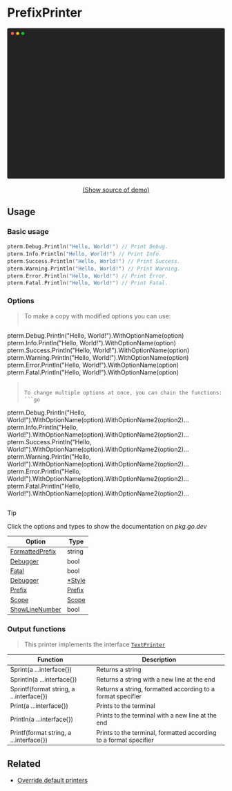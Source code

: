 # PrefixPrinter

<!-- 
Replace all of the following strings with the current printer.
     prefix Prefix PrefixPrinter DefaultPrefix
-->

![PrefixPrinter Example](https://raw.githubusercontent.com/pterm/pterm/master/_examples/prefix/animation.svg)

<p align="center"><a href="https://github.com/pterm/pterm/blob/master/_examples/prefix/main.go" target="_blank">(Show source of demo)</a></p>

## Usage

### Basic usage

```go
pterm.Debug.Println("Hello, World!") // Print Debug.
pterm.Info.Println("Hello, World!") // Print Info.
pterm.Success.Println("Hello, World!") // Print Success.
pterm.Warning.Println("Hello, World!") // Print Warning.
pterm.Error.Println("Hello, World!") // Print Error.
pterm.Fatal.Println("Hello, World!") // Print Fatal.
```

### Options

> To make a copy with modified options you can use:
> ```go
pterm.Debug.Println("Hello, World!").WithOptionName(option)
pterm.Info.Println("Hello, World!").WithOptionName(option)
pterm.Success.Println("Hello, World!").WithOptionName(option)
pterm.Warning.Println("Hello, World!").WithOptionName(option)
pterm.Error.Println("Hello, World!").WithOptionName(option)
pterm.Fatal.Println("Hello, World!").WithOptionName(option)
> ```
>
> To change multiple options at once, you can chain the functions:
> ```go
pterm.Debug.Println("Hello, World!").WithOptionName(option).WithOptionName2(option2)...
pterm.Info.Println("Hello, World!").WithOptionName(option).WithOptionName2(option2)...
pterm.Success.Println("Hello, World!").WithOptionName(option).WithOptionName2(option2)...
pterm.Warning.Println("Hello, World!").WithOptionName(option).WithOptionName2(option2)...
pterm.Error.Println("Hello, World!").WithOptionName(option).WithOptionName2(option2)...
pterm.Fatal.Println("Hello, World!").WithOptionName(option).WithOptionName2(option2)...
> ```

> [!TIP]
> Click the options and types to show the documentation on _pkg.go.dev_

|Option|Type|
|------|----|
|[FormattedPrefix](https://pkg.go.dev/github.com/pterm/pterm#PrefixPrinter.GetFormattedPrefix)|string|
|[Debugger](https://pkg.go.dev/github.com/pterm/pterm#PrefixPrinter.WithDebugger)|bool|
|[Fatal](https://pkg.go.dev/github.com/pterm/pterm#PrefixPrinter.WithFatal)|bool|
|[Debugger](https://pkg.go.dev/github.com/pterm/pterm#PrefixPrinter.WithDebugger)|[*Style](https://pkg.go.dev/github.com/pterm/pterm#Style)|
|[Prefix](https://pkg.go.dev/github.com/pterm/pterm#PrefixPrinter.WithPrefix)|[Prefix](https://pkg.go.dev/github.com/pterm/pterm#Prefix)|
|[Scope](https://pkg.go.dev/github.com/pterm/pterm#PrefixPrinter.WithPrefix)|[Scope](https://pkg.go.dev/github.com/pterm/pterm#Scope)|
|[ShowLineNumber](https://pkg.go.dev/github.com/pterm/pterm#PrefixPrinter.WithShowLineNumber)|bool|

### Output functions

> This printer implements the interface [`TextPrinter`](https://github.com/pterm/pterm/blob/master/interface_text_printer.go)

|Function|Description|
|------|---------|
|Sprint(a ...interface{})|Returns a string|
|Sprintln(a ...interface{})|Returns a string with a new line at the end|
|Sprintf(format string, a ...interface{})|Returns a string, formatted according to a format specifier|
|Print(a ...interface{})|Prints to the terminal|
|Println(a ...interface{})|Prints to the terminal with a new line at the end|
|Printf(format string, a ...interface{})|Prints to the terminal, formatted according to a format specifier|

## Related

- [Override default printers](docs/customizing/override-default-printer.md)